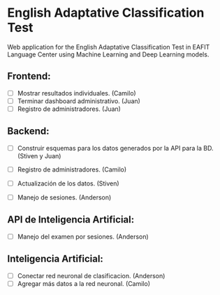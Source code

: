 # English Adaptative Classification Test

Web application for the English Adaptative Classification Test in EAFIT Language Center using Machine Learning and Deep Learning models.

## Frontend:

- [ ] Mostrar resultados individuales. (Camilo)
- [ ] Terminar dashboard administrativo. (Juan)
- [ ] Registro de administradores. (Juan)

## Backend:

- [ ] Construir esquemas para los datos generados por la API para la BD. (Stiven y Juan)
- [ ] Registro de administradores. (Camilo)
- [ ] Actualización de los datos. (Stiven)
- [ ] Manejo de sesiones. (Anderson)


## API de Inteligencia Artificial:

- [ ] Manejo del examen por sesiones. (Anderson)

## Inteligencia Artificial:

- [ ] Conectar red neuronal de clasificacion. (Anderson)
- [ ] Agregar más datos a la red neuronal. (Camilo)